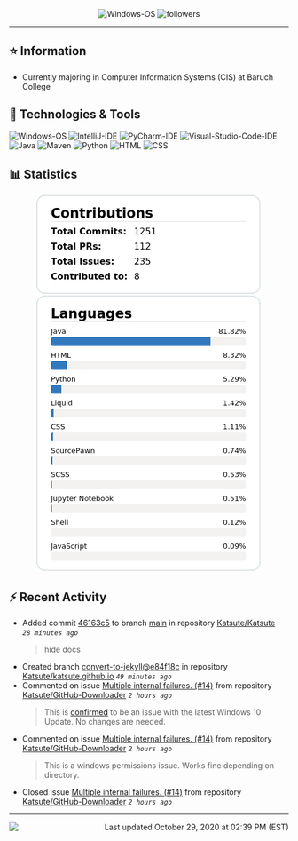 <div align="center">
    <img 
        src="https://img.shields.io/badge/OS-Windows-informational?style=for-the-badge&color=3278be"
        alt="Windows-OS">
    <img 
        src="https://img.shields.io/github/followers/katsute?color=3278be&style=for-the-badge"
        alt="followers">
</div>

<hr>

## ⭐ Information

 - Currently majoring in Computer Information Systems (CIS) at Baruch College

## 🔧 Technologies & Tools

<img 
    src="https://img.shields.io/badge/OS-Windows-informational?style=flat-square&color=3278be"
    alt="Windows-OS">
<img 
    src="https://img.shields.io/badge/Editor-IntelliJ_IDEA-informational?style=flat-square&logo=intellij-idea&logoColor=white&color=3278be"
    alt="IntelliJ-IDE">
<img 
    src="https://img.shields.io/badge/Editor-PyCharm-informational?style=flat-square&logo=pycharm&logoColor=white&color=3278be"
    alt="PyCharm-IDE">
<img 
    src="https://img.shields.io/badge/Editor-Visual_Studio_Code-informational?style=flat-square&logo=Visual-Studio-Code&logoColor=white&color=3278be"
    alt="Visual-Studio-Code-IDE">
<img 
    src="https://img.shields.io/badge/Code-Java-informational?style=flat-square&logo=java&logoColor=white&color=3278be"
    alt="Java">
<img 
    src="https://img.shields.io/badge/Tools-Maven-informational?style=flat-square&logo=apache-maven&logoColor=white&color=3278be"
    alt="Maven">
<img 
    src="https://img.shields.io/badge/Code-Python-informational?style=flat-square&logo=python&logoColor=white&color=3278be"
    alt="Python">
<img 
    src="https://img.shields.io/badge/Code-HTML-informational?style=flat-square&logo=html5&logoColor=white&color=3278be"
    alt="HTML">
<img 
    src="https://img.shields.io/badge/Code-CSS-informational?style=flat-square&logo=css-wizardry&logoColor=white&color=3278be"
    alt="CSS">

## 📊 Statistics
<div align="center">
    <a href="https://github.com/Katsute/">
        <img src="https://github.com/Katsute/Katsute/blob/main/contributions.png">
    </a>
    <a href="https://github.com/Katsute/">
        <img src="https://github.com/Katsute/Katsute/blob/main/languages.png">
    </a>
</div>

## ⚡ Recent Activity

 - Added commit [46163c5](https://github.com/Katsute/Katsute/commit/46163c51b17ca014be293a5614728193616fb183) to branch [main](https://github.com/Katsute/Katsute/tree/main) in repository [Katsute/Katsute](https://github.com/Katsute/Katsute)  *`28 minutes ago`*
   > hide docs
 - Created branch [convert-to-jekyll@e84f18c](https://github.com/Katsute/katsute.github.io/tree/convert-to-jekyll@e84f18c) in repository [Katsute/katsute.github.io](https://github.com/Katsute/katsute.github.io) *`49 minutes ago`*
 - Commented on issue [Multiple internal failures. (#14)](https://github.com/Katsute/GitHub-Downloader/issues/14#issuecomment-718856614) from repository [Katsute/GitHub-Downloader](https://github.com/Katsute/GitHub-Downloader)  *`2 hours ago`*
   > This is [confirmed](https://appuals.com/how-to-fix-folder-keeps-reverting-to-read-only-on-windows-10/) to be an issue with the latest Windows 10 Update. No changes are needed.
 - Commented on issue [Multiple internal failures. (#14)](https://github.com/Katsute/GitHub-Downloader/issues/14#issuecomment-718846003) from repository [Katsute/GitHub-Downloader](https://github.com/Katsute/GitHub-Downloader)  *`2 hours ago`*
   > This is a windows permissions issue. Works fine depending on directory.
 - Closed issue [Multiple internal failures. (#14)](https://github.com/Katsute/GitHub-Downloader/issues/14) from repository [Katsute/GitHub-Downloader](https://github.com/Katsute/GitHub-Downloader)  *`2 hours ago`*

---
<img align="left" src="https://github.com/Katsute/Katsute/workflows/Update%20README.md/badge.svg"><p align="right">Last updated October 29, 2020 at 02:39 PM (EST)</p>
